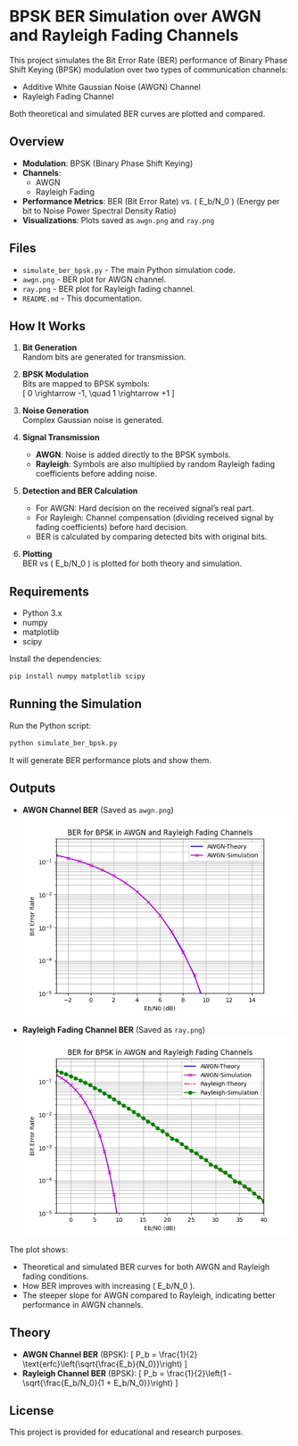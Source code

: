 # BPSK BER Simulation over AWGN and Rayleigh Fading Channels

This project simulates the Bit Error Rate (BER) performance of Binary Phase Shift Keying (BPSK) modulation over two types of communication channels:
- Additive White Gaussian Noise (AWGN) Channel
- Rayleigh Fading Channel

Both theoretical and simulated BER curves are plotted and compared.

## Overview

- **Modulation**: BPSK (Binary Phase Shift Keying)
- **Channels**: 
  - AWGN
  - Rayleigh Fading
- **Performance Metrics**: BER (Bit Error Rate) vs. \( E_b/N_0 \) (Energy per bit to Noise Power Spectral Density Ratio)
- **Visualizations**: Plots saved as `awgn.png` and `ray.png`

## Files

- `simulate_ber_bpsk.py` - The main Python simulation code.
- `awgn.png` - BER plot for AWGN channel.
- `ray.png` - BER plot for Rayleigh fading channel.
- `README.md` - This documentation.

## How It Works

1. **Bit Generation**  
   Random bits are generated for transmission.

2. **BPSK Modulation**  
   Bits are mapped to BPSK symbols:  
   \[
   0 \rightarrow -1, \quad 1 \rightarrow +1
   \]

3. **Noise Generation**  
   Complex Gaussian noise is generated.

4. **Signal Transmission**
   - **AWGN**: Noise is added directly to the BPSK symbols.
   - **Rayleigh**: Symbols are also multiplied by random Rayleigh fading coefficients before adding noise.

5. **Detection and BER Calculation**
   - For AWGN: Hard decision on the received signal’s real part.
   - For Rayleigh: Channel compensation (dividing received signal by fading coefficients) before hard decision.
   - BER is calculated by comparing detected bits with original bits.

6. **Plotting**  
   BER vs \( E_b/N_0 \) is plotted for both theory and simulation.

## Requirements

- Python 3.x
- numpy
- matplotlib
- scipy

Install the dependencies:

```bash
pip install numpy matplotlib scipy
```

## Running the Simulation

Run the Python script:

```bash
python simulate_ber_bpsk.py
```

It will generate BER performance plots and show them.

## Outputs

- **AWGN Channel BER** (Saved as `awgn.png`)  
  ![AWGN BER](./awgn.png)

- **Rayleigh Fading Channel BER** (Saved as `ray.png`)  
  ![Rayleigh BER](./ray.png)

The plot shows:
- Theoretical and simulated BER curves for both AWGN and Rayleigh fading conditions.
- How BER improves with increasing \( E_b/N_0 \).
- The steeper slope for AWGN compared to Rayleigh, indicating better performance in AWGN channels.

## Theory

- **AWGN Channel BER** (BPSK):
  \[
  P_b = \frac{1}{2} \text{erfc}\left(\sqrt{\frac{E_b}{N_0}}\right)
  \]
- **Rayleigh Channel BER** (BPSK):
  \[
  P_b = \frac{1}{2}\left(1 - \sqrt{\frac{E_b/N_0}{1 + E_b/N_0}}\right)
  \]

## License

This project is provided for educational and research purposes.
